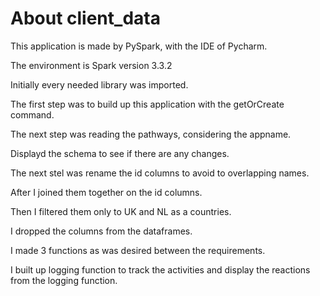 # About client_data

This application is made by PySpark, with the IDE of Pycharm.

The environment is Spark version 3.3.2

Initially every needed library was imported.

The first step was to build up this application with the getOrCreate command.

The next step was reading the pathways, considering the appname.

Displayd the schema to see if there are any changes.

The next stel was rename the id columns to avoid to overlapping names.

After I joined them together on the id columns.

Then I filtered them only to UK and NL as a countries.

I dropped the columns from the dataframes.

I made 3 functions as was desired between the requirements.

I built up logging function to track the activities and display the reactions from the logging function.
